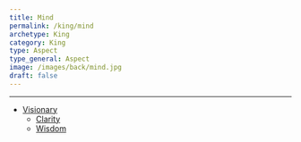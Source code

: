 ```yaml
---
title: Mind
permalink: /king/mind
archetype: King
category: King
type: Aspect
type_general: Aspect
image: /images/back/mind.jpg
draft: false
---
```


---
- [Visionary](/king/mind/visionary)
  - [Clarity](/king/mind/visionary/clarity)
  - [Wisdom](/king/mind/visionary/wisdom)
